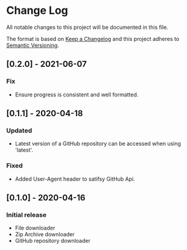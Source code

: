 # Change Log

All notable changes to this project will be documented in this file.

The format is based on [Keep a Changelog](http://keepachangelog.com/)
and this project adheres to [Semantic Versioning](http://semver.org/).

## [0.2.0] - 2021-06-07

### Fix
- Ensure progress is consistent and well formatted.

## [0.1.1] - 2020-04-18

### Updated
- Latest version of a GitHub repository can be accessed when using 'latest'.

### Fixed
- Added User-Agent header to satifsy GitHub Api.

## [0.1.0] - 2020-04-16

### Initial release

- File downloader
- Zip Archive downloader
- GitHub repository downloader
